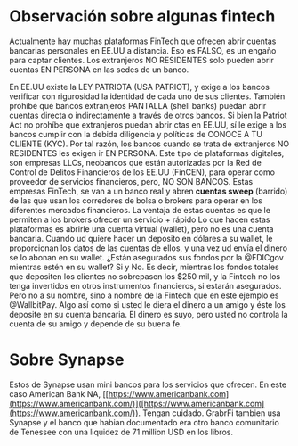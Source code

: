 # Observación sobre algunas fintech

Actualmente hay muchas plataformas FinTech que ofrecen abrir cuentas bancarias personales en EE.UU a distancia. Eso es FALSO, es un engaño para captar clientes. Los extranjeros NO RESIDENTES solo pueden abrir cuentas EN PERSONA en las sedes de un banco.

En EE.UU existe la LEY PATRIOTA (USA PATRIOT), y exige a los bancos verificar con rigurosidad la identidad de cada uno de sus clientes. También prohibe que bancos extranjeros PANTALLA (shell banks) puedan abrir cuentas directa o indirectamente a través de otros bancos.
Si bien la Patriot Act no prohíbe que extranjeros puedan abrir ctas en EE.UU, sí le exige a los bancos cumplir con la debida diligencia y políticas de CONOCE A TU CLIENTE (KYC). Por tal razón, los bancos cuando se trata de extranjeros NO RESIDENTES les exigen ir EN PERSONA.
Este tipo de plataformas digitales, son empresas LLCs, neobancos que están autorizadas por la Red de Control de Delitos Financieros de los EE.UU (FinCEN), para operar como proveedor de servicios financieros, pero, NO SON BANCOS.
Estas empresas FinTech, se van a un banco real y abren **cuentas sweep** (barrido) de las que usan los corredores de bolsa o brokers para operar en los diferentes mercados financieros. La ventaja de estas cuentas es que le permiten a los brokers ofrecer un servicio + rápido
Lo que hacen estas plataformas es abrirle una cuenta virtual (wallet), pero no es una cuenta bancaria.
Cuando ud quiere hacer un deposito en dólares a su wallet, le proporcionan los datos de las cuentas de ellos, y una vez ud envía el dinero se lo abonan en su wallet.
¿Están asegurados sus fondos por la @FDICgov mientras estén en su wallet?
Si y No.
Es decir, mientras los fondos totales que depositen los clientes no sobrepasen los $250 mil, y la Fintech no los tenga invertidos en otros instrumentos financieros, si estarán asegurados.
Pero no a su nombre, sino a nombre de la Fintech que en este ejemplo es  @WallbitPay.
Algo así como si usted le diera el dinero a un amigo y éste los deposite en su cuenta bancaria.
El dinero es suyo, pero usted no controla la cuenta de su amigo y depende de su buena fe.

# Sobre Synapse

Estos de Synapse usan mini bancos para los servicios que ofrecen. En este caso American Bank NA, [[https://www.americanbank.com](https://www.americanbank.com/)]([https://www.americanbank.com](https://www.americanbank.com/)). Tengan cuidado. GrabrFi tambien usa Synapse y el banco que habian documentado era otro banco comunitario de Tenessee con una liquidez de 71 million USD en los libros.